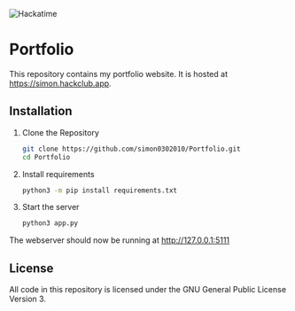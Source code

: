 ![Hackatime](https://hackatime-badge.hackclub.com/U08HC7N4JJW/Portfolio)

# Portfolio

This repository contains my portfolio website. It is hosted at https://simon.hackclub.app.

## Installation

1. Clone the Repository
    ```bash
    git clone https://github.com/simon0302010/Portfolio.git
    cd Portfolio
    ```

2. Install requirements
    ```bash
    python3 -m pip install requirements.txt
    ```

3. Start the server
    ```bash
    python3 app.py
    ```

The webserver should now be running at http://127.0.0.1:5111

## License

All code in this repository is licensed under the GNU General Public License Version 3.